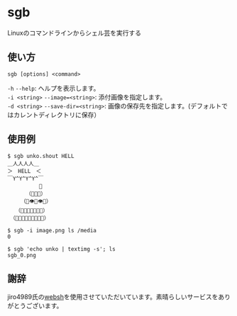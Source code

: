 # sgb
Linuxのコマンドラインからシェル芸を実行する

## 使い方
`sgb [options] <command>`

`-h` `--help`: ヘルプを表示します。  
`-i <string>` `--image=<string>`: 添付画像を指定します。  
`-d <string>` `--save-dir=<string>`: 画像の保存先を指定します。(デフォルトではカレントディレクトリに保存）

## 使用例
```
$ sgb unko.shout HELL
＿人人人人＿
＞　HELL　＜
￣Y^Y^Y^Y^￣
　　　　　　👑
　　　　（💩💩💩）
　　　（💩👁💩👁💩）
　　（💩💩💩👃💩💩💩）
　（💩💩💩💩👄💩💩💩💩）
 
$ sgb -i image.png ls /media
0

$ sgb 'echo unko | textimg -s'; ls
sgb_0.png
```

## 謝辞
jiro4989氏の[websh](https://websh.jiro4989.com/)を使用させていただいています。素晴らしいサービスをありがとうございます。
